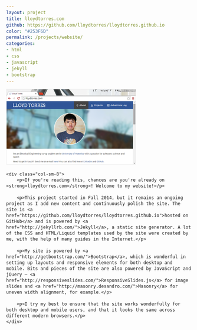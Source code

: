 ```yaml
---
layout: project
title: lloydtorres.com
github: https://github.com/lloydtorres/lloydtorres.github.io
color: "#253F6D"
permalink: /projects/website/
categories:
- html
- css
- javascript
- jekyll
- bootstrap
---
```


<div class="row">
    <div class="col-sm-4">
        <img src="/images/projects/website/website.png" width="350px" title="lloydtorres.com" alt="lloydtorres.com" style="border: 1px solid #EEEEEE;"/>
    </div>

    <div class="col-sm-8">
        <p>If you're reading this, chances are you're already on <strong>lloydtorres.com</strong>! Welcome to my website!</p>

        <p>This project started in Fall 2014, but it remains an ongoing project as I add new content and continuously polish the site. The site is <a href="https://github.com/lloydtorres/lloydtorres.github.io">hosted on GitHub</a> and is powered by <a href="http://jekyllrb.com/">Jekyll</a>, a static site generator. A lot of the CSS and HTML/Liquid templates used by the site were created by me, with the help of many guides in the Internet.</p>

        <p>My site is powered by <a href="http://getbootstrap.com/">Bootstrap</a>, which is wonderful in setting up layouts and responsive elements for both desktop and mobile. Bits and pieces of the site are also powered by JavaScript and jQuery — <a href="http://responsiveslides.com/">ResponsiveSlides.js</a> for image slides and <a href="http://masonry.desandro.com/">Masonry</a> for uneven width alignment, for example.</p>

        <p>I try my best to ensure that the site works wonderfully for both desktop and mobile users, and that it looks the same across different modern browsers.</p>
    </div>
</div>